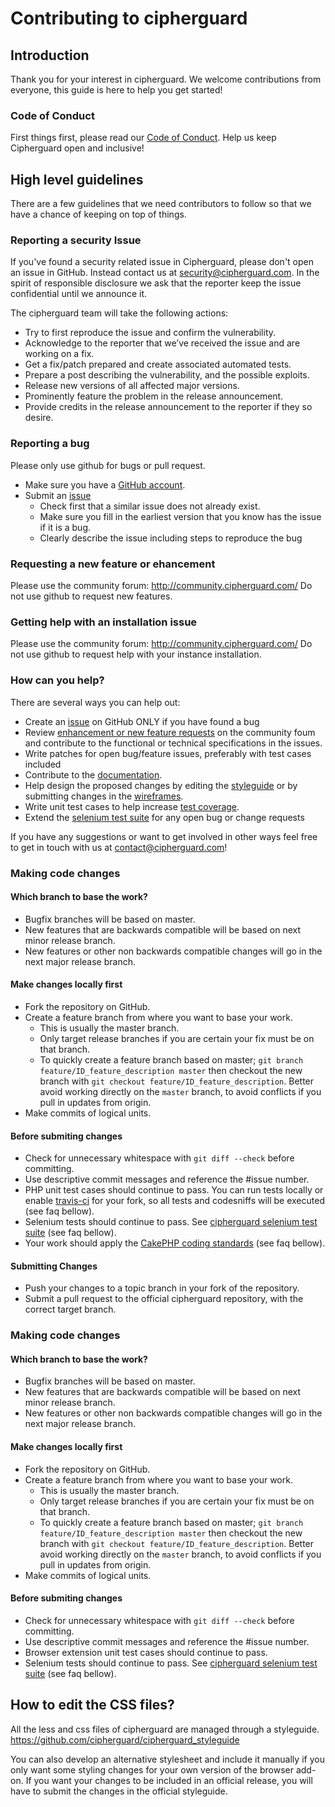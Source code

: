 # Contributing to cipherguard

## Introduction

Thank you for your interest in cipherguard. We welcome contributions from everyone, this guide is here to help you get started!

### Code of Conduct

First things first, please read our [Code of Conduct](https://www.cipherguard.com/code_of_conduct).
Help us keep Cipherguard open and inclusive!

## High level guidelines

There are a few guidelines that we need contributors to follow so that we have a chance of keeping on top of things.

### Reporting a security Issue

If you've found a security related issue in Cipherguard, please don't open an issue in GitHub.
Instead contact us at security@cipherguard.com. In the spirit of responsible disclosure we ask that the reporter keep the
issue confidential until we announce it.

The cipherguard team will take the following actions:
- Try to first reproduce the issue and confirm the vulnerability.
- Acknowledge to the reporter that we’ve received the issue and are working on a fix.
- Get a fix/patch prepared and create associated automated tests.
- Prepare a post describing the vulnerability, and the possible exploits.
- Release new versions of all affected major versions.
- Prominently feature the problem in the release announcement.
- Provide credits in the release announcement to the reporter if they so desire.

### Reporting a bug
Please only use github for bugs or pull request.

* Make sure you have a [GitHub account](https://github.com/signup/free).
* Submit an [issue](https://github.com/cipherguard/cipherguard/issues)
  * Check first that a similar issue does not already exist.
  * Make sure you fill in the earliest version that you know has the issue if it is a bug.
  * Clearly describe the issue including steps to reproduce the bug

### Requesting a new feature or ehancement

Please use the community forum: http://community.cipherguard.com/
Do not use github to request new features.

### Getting help with an installation issue

Please use the community forum: http://community.cipherguard.com/
Do not use github to request help with your instance installation.

### How can you help?

There are several ways you can help out:

* Create an [issue](https://github.com/cipherguard/cipherguard/issues) on GitHub ONLY if you have found a bug
* Review [enhancement or new feature requests](https://community.cipherguard.com/c/backlog) on the community foum and contribute to the functional or technical specifications in the issues.
* Write patches for open bug/feature issues, preferably with test cases included
* Contribute to the [documentation](https://cipherguard.com/help).
* Help design the proposed changes by editing the [styleguide](https://github.com/cipherguard/cipherguard_styleguide) or by submitting changes in the [wireframes](https://github.com/cipherguard/cipherguard_wireframes).
* Write unit test cases to help increase [test coverage](https://coveralls.io/github/cipherguard/cipherguard).
* Extend the [selenium test suite](https://github.com/cipherguard/cipherguard_selenium) for any open bug or change requests

If you have any suggestions or want to get involved in other ways feel free to get in touch with us at [contact@cipherguard.com](mailto:contact@cipherguard.com)!

### Making code changes

#### Which branch to base the work?

* Bugfix branches will be based on master.
* New features that are backwards compatible will be based on next minor release branch.
* New features or other non backwards compatible changes will go in the next major release branch.

#### Make changes locally first
* Fork the repository on GitHub.
* Create a feature branch from where you want to base your work.
  * This is usually the master branch.
  * Only target release branches if you are certain your fix must be on that
    branch.
  * To quickly create a feature branch based on master; `git branch
    feature/ID_feature_description master` then checkout the new branch with `git
    checkout feature/ID_feature_description`. Better avoid working directly on the
    `master` branch, to avoid conflicts if you pull in updates from origin.
* Make commits of logical units.

#### Before submiting changes
* Check for unnecessary whitespace with `git diff --check` before committing.
* Use descriptive commit messages and reference the #issue number.
* PHP unit test cases should continue to pass. You can run tests locally or enable [travis-ci](https://travis-ci.org/) for your fork, so all tests and codesniffs will be executed (see faq bellow).
* Selenium tests should continue to pass. See [cipherguard selenium test suite](https://github.com/cipherguard/cipherguard_selenium) (see faq bellow).
* Your work should apply the [CakePHP coding standards](http://book.cakephp.org/2.0/en/contributing/cakephp-coding-conventions.html) (see faq bellow).

#### Submitting Changes

* Push your changes to a topic branch in your fork of the repository.
* Submit a pull request to the official cipherguard repository, with the correct target branch.

### Making code changes

#### Which branch to base the work?

* Bugfix branches will be based on master.
* New features that are backwards compatible will be based on next minor release branch.
* New features or other non backwards compatible changes will go in the next major release branch.

#### Make changes locally first
* Fork the repository on GitHub.
* Create a feature branch from where you want to base your work.
  * This is usually the master branch.
  * Only target release branches if you are certain your fix must be on that
    branch.
  * To quickly create a feature branch based on master; `git branch
    feature/ID_feature_description master` then checkout the new branch with `git
    checkout feature/ID_feature_description`. Better avoid working directly on the
    `master` branch, to avoid conflicts if you pull in updates from origin.
* Make commits of logical units.

#### Before submiting changes
* Check for unnecessary whitespace with `git diff --check` before committing.
* Use descriptive commit messages and reference the #issue number.
* Browser extension unit test cases should continue to pass.
* Selenium tests should continue to pass. See [cipherguard selenium test suite](https://github.com/cipherguard/cipherguard_selenium) (see faq bellow).

## How to edit the CSS files?

All the less and css files of cipherguard are managed through a styleguide.
https://github.com/cipherguard/cipherguard_styleguide

You can also develop an alternative stylesheet and include it manually if you only want some styling changes for your own version of the browser add-on.
If you want your changes to be included in an official release, you will have to submit the changes in the official styleguide.
